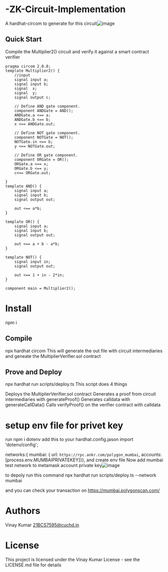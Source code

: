 # -ZK-Circuit-Implementation
A hardhat-circom  to generate for this circuit![image](https://github.com/VinayKumar2004/-ZK-Circuit-Implementation/assets/94241385/7ad735a9-e0f2-4ada-a8d7-78eff84f5722)
## Quick Start
Compile the Multiplier2() circuit and verify it against a smart contract verifier
```
pragma circom 2.0.0;
template Multiplier2() {
    //input 
    signal input a;
    signal input b;
    signal  x;
    signal  y;
    signal output c;

    // Define AND gate component.
    component ANDGate = AND();
    ANDGate.a <== a;
    ANDGate.b <== b;
    x <== ANDGate.out;

    // Define NOT gate component.
    component NOTGate = NOT();
    NOTGate.in <== b;
    y <== NOTGate.out;

    // Define OR gate component.
    component ORGate = OR();
    ORGate.a <== x;
    ORGate.b <== y;
    c<== ORGate.out;

}
template AND() {
    signal input a;
    signal input b;
    signal output out;

    out <== a*b;
}

template OR() {
    signal input a;
    signal input b;
    signal output out;

    out <== a + b - a*b;
}

template NOT() {
    signal input in;
    signal output out;

    out <== 1 + in - 2*in;
}

component main = Multiplier2();
```
# Install
npm i

## Compile
npx hardhat circom   This will generate the out file with circuit intermediaries and geneate the MultiplierVerifier.sol contract

## Prove and Deploy
npx hardhat run scripts/deploy.ts This script does 4 things

Deploys the MultiplierVerifier.sol contract
Generates a proof from circuit intermediaries with generateProof()
Generates calldata with generateCallData()
Calls verifyProof() on the verifier contract with calldata
# setup env file for privet key 
  run  npm i dotenv
  add this to your hardhat.config.jason 
  import 'dotenv/config';
  
   networks:{
  mumbai: {
    url: `https://rpc.ankr.com/polygon_mumbai`,
    accounts: [process.env.MUMBAIPRIVATEKEY]}},
    and create env file 
 Now  add mumbai test network to metamask account private key![image](https://github.com/VinayKumar2004/-ZK-Circuit-Implementation/assets/94241385/dafbd449-f612-49a5-885f-a2dba6a5281b)

 
 to depoly run this command 
 npx hardhat run scripts/deploy.ts --network mumbai
 
 and you can check your transaction on https://mumbai.polygonscan.com/ 
 
# Authors
Vinay Kumar 21BCS7595@cuchd.in

# License
This project is licensed under the Vinay Kumar License - see the LICENSE.md file for details
